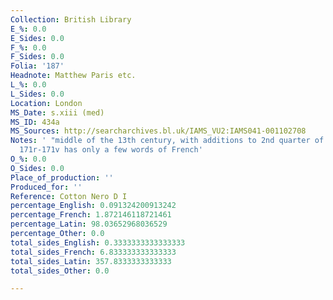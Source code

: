 ```yaml
---
Collection: British Library
E_%: 0.0
E_Sides: 0.0
F_%: 0.0
F_Sides: 0.0
Folia: '187'
Headnote: Matthew Paris etc.
L_%: 0.0
L_Sides: 0.0
Location: London
MS_Date: s.xiii (med)
MS_ID: 434a
MS_Sources: http://searcharchives.bl.uk/IAMS_VU2:IAMS041-001102708
Notes: ' "middle of the 13th century, with additions to 2nd quarter of the 14th century";
  171r-171v has only a few words of French'
O_%: 0.0
O_Sides: 0.0
Place_of_production: ''
Produced_for: ''
Reference: Cotton Nero D I
percentage_English: 0.091324200913242
percentage_French: 1.872146118721461
percentage_Latin: 98.03652968036529
percentage_Other: 0.0
total_sides_English: 0.3333333333333333
total_sides_French: 6.833333333333333
total_sides_Latin: 357.8333333333333
total_sides_Other: 0.0

---
```

